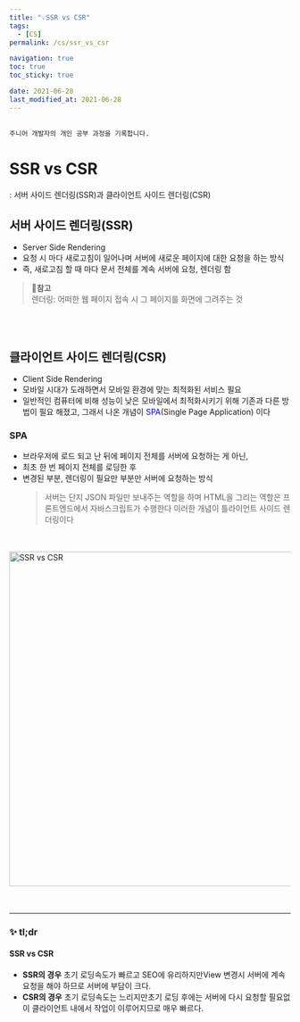 ```yaml
---
title: "💡SSR vs CSR"
tags:
  - [CS]
permalink: /cs/ssr_vs_csr

navigation: true
toc: true
toc_sticky: true

date: 2021-06-28
last_modified_at: 2021-06-28
---
```


![]()

`주니어 개발자의 개인 공부 과정을 기록합니다.`

# SSR vs CSR

: 서버 사이드 렌더링(SSR)과 클라이언트 사이드 렌더링(CSR)

## 서버 사이드 렌더링(SSR)

- Server Side Rendering
- 요청 시 마다 새로고침이 일어나며 서버에 새로운 페이지에 대한 요청을 하는 방식
- 즉, 새로고침 할 때 마다 문서 전체를 계속 서버에 요청, 렌더링 함

> 📍**참고** <br />
> 렌더링: 어떠한 웹 페이지 접속 시 그 페이지를 화면에 그려주는 것

<br /><br />

## 클라이언트 사이드 렌더링(CSR)

- Client Side Rendering
- 모바일 시대가 도래하면서 모바일 환경에 맞는 최적화된 서비스 필요
- 일반적인 컴퓨터에 비해 성능이 낮은 모바일에서 최적화시키기 위해 기존과 다른 방법이 필요 해졌고, 그래서 나온 개념이 <span style="color:blue">SPA</span>(Single Page Application) 이다

### SPA

- 브라우저에 로드 되고 난 뒤에 페이지 전체를 서버에 요청하는 게 아닌,
- 최초 한 번 페이지 전체를 로딩한 후
- 변경된 부분, 렌더링이 필요만 부분만 서버에 요청하는 방식
  > 서버는 단지 JSON 파일만 보내주는 역할을 하며 HTML을 그리는 역할은 프론트엔드에서 자바스크립트가 수행한다
  > 이러한 개념이 틀라이언트 사이드 렌더링이다

<br /><br />
<img alt="SSR vs CSR" src="https://media.vlpt.us/images/seunghwa17/post/c0299af8-a465-48cb-9022-d49e8d8321e4/image.png" width="600px" /><br/>
<br /><br />

---

### ✨ tl;dr

#### SSR vs CSR

- **SSR의 경우** 초기 로딩속도가 빠르고 SEO에 유리하지만View 변경시 서버에 계속 요청을 해야 하므로 서버에 부담이 크다.
- **CSR의 경우** 초기 로딩속도는 느리지만초기 로딩 후에는 서버에 다시 요청할 필요없이 클라이언트 내에서 작업이 이루어지므로 매우 빠르다.

<br /><br />
